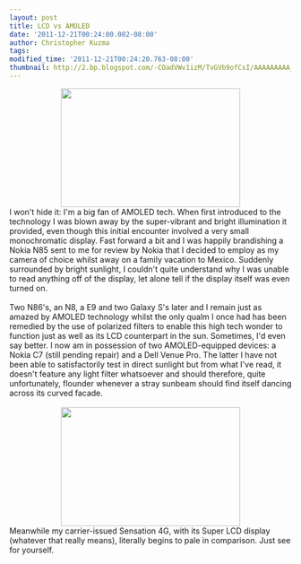```yaml
---
layout: post
title: LCD vs AMOLED
date: '2011-12-21T00:24:00.002-08:00'
author: Christopher Kuzma
tags: 
modified_time: '2011-12-21T00:24:20.763-08:00'
thumbnail: http://2.bp.blogspot.com/-COadVWv1izM/TvGVb9ofCsI/AAAAAAAAA_s/DDjcWI8GnQc/s72-c/DSC_0078.JPG
---
```


<div class="separator" style="clear: both; text-align: center;"><a href="http://2.bp.blogspot.com/-COadVWv1izM/TvGVb9ofCsI/AAAAAAAAA_s/DDjcWI8GnQc/s1600/DSC_0078.JPG" imageanchor="1" style="margin-left: 1em; margin-right: 1em;"><img border="0" height="212" src="http://2.bp.blogspot.com/-COadVWv1izM/TvGVb9ofCsI/AAAAAAAAA_s/DDjcWI8GnQc/s320/DSC_0078.JPG" width="320" /></a></div>I won't hide it: I'm a big fan of AMOLED tech. When first introduced to the technology I was blown away by the super-vibrant and bright illumination it provided, even though this initial encounter involved a very small monochromatic display. Fast forward a bit and I was happily brandishing a Nokia N85 sent to me for review by Nokia that I decided to employ as my camera of choice whilst away on a family vacation to Mexico. Suddenly surrounded by bright sunlight, I couldn't quite understand why I was unable to read anything off of the display, let alone tell if the display itself was even turned on.<br /><br />Two N86's, an N8, a E9 and two Galaxy S's later and I remain just as amazed by AMOLED technology whilst the only qualm I once had has been remedied by the use of polarized filters to enable this high tech wonder to function just as well as its LCD counterpart in the sun. Sometimes, I'd even say better. I now am in possession of two AMOLED-equipped devices: a Nokia C7 (still pending repair) and a Dell Venue Pro. The latter I have not been able to satisfactorily test in direct sunlight but from what I've read, it doesn't feature any light filter whatsoever and should therefore, quite unfortunately, flounder whenever a stray sunbeam should find itself dancing across its curved facade.<br /><br /><div class="separator" style="clear: both; text-align: center;"><a href="http://4.bp.blogspot.com/-ceNG4_AiXLc/TvGXJxvn1JI/AAAAAAAAA_0/QVIc5PTxoQw/s1600/DSC_0079.JPG" imageanchor="1" style="margin-left: 1em; margin-right: 1em;"><img border="0" height="212" src="http://4.bp.blogspot.com/-ceNG4_AiXLc/TvGXJxvn1JI/AAAAAAAAA_0/QVIc5PTxoQw/s320/DSC_0079.JPG" width="320" /></a></div>Meanwhile my carrier-issued Sensation 4G, with its Super LCD display (whatever that really means), literally begins to pale in comparison. Just see for yourself.